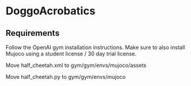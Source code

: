 # DoggoAcrobatics

## Requirements
Follow the OpenAI gym installation instructions. Make sure to also install Mujoco using a student license / 30 day trial license.

Move half_cheetah.xml to gym/gym/envs/mujoco/assets

Move half_cheetah.py to gym/gym/envs/mujoco
